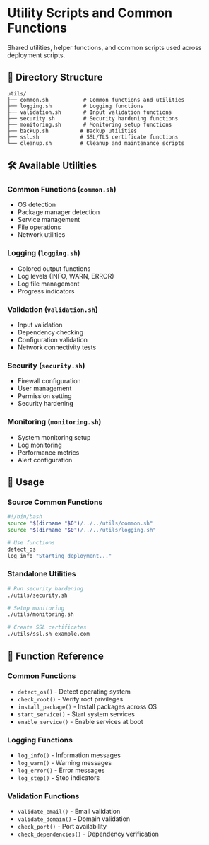 # Utility Scripts and Common Functions

Shared utilities, helper functions, and common scripts used across deployment scripts.

## 📁 Directory Structure

```
utils/
├── common.sh           # Common functions and utilities
├── logging.sh          # Logging functions
├── validation.sh       # Input validation functions
├── security.sh         # Security hardening functions
├── monitoring.sh       # Monitoring setup functions
├── backup.sh          # Backup utilities
├── ssl.sh             # SSL/TLS certificate functions
└── cleanup.sh         # Cleanup and maintenance scripts
```

## 🛠️ Available Utilities

### Common Functions (`common.sh`)
- OS detection
- Package manager detection
- Service management
- File operations
- Network utilities

### Logging (`logging.sh`)
- Colored output functions
- Log levels (INFO, WARN, ERROR)
- Log file management
- Progress indicators

### Validation (`validation.sh`)
- Input validation
- Dependency checking
- Configuration validation
- Network connectivity tests

### Security (`security.sh`)
- Firewall configuration
- User management
- Permission setting
- Security hardening

### Monitoring (`monitoring.sh`)
- System monitoring setup
- Log monitoring
- Performance metrics
- Alert configuration

## 🚀 Usage

### Source Common Functions
```bash
#!/bin/bash
source "$(dirname "$0")/../../utils/common.sh"
source "$(dirname "$0")/../../utils/logging.sh"

# Use functions
detect_os
log_info "Starting deployment..."
```

### Standalone Utilities
```bash
# Run security hardening
./utils/security.sh

# Setup monitoring
./utils/monitoring.sh

# Create SSL certificates
./utils/ssl.sh example.com
```

## 📝 Function Reference

### Common Functions
- `detect_os()` - Detect operating system
- `check_root()` - Verify root privileges
- `install_package()` - Install packages across OS
- `start_service()` - Start system services
- `enable_service()` - Enable services at boot

### Logging Functions
- `log_info()` - Information messages
- `log_warn()` - Warning messages
- `log_error()` - Error messages
- `log_step()` - Step indicators

### Validation Functions
- `validate_email()` - Email validation
- `validate_domain()` - Domain validation
- `check_port()` - Port availability
- `check_dependencies()` - Dependency verification